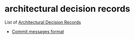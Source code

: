 # architectural decision records

List of [Architectural Decision Records](https://adr.github.io/)

- [Commit messages format](./adr001-commit-message-format.md)
